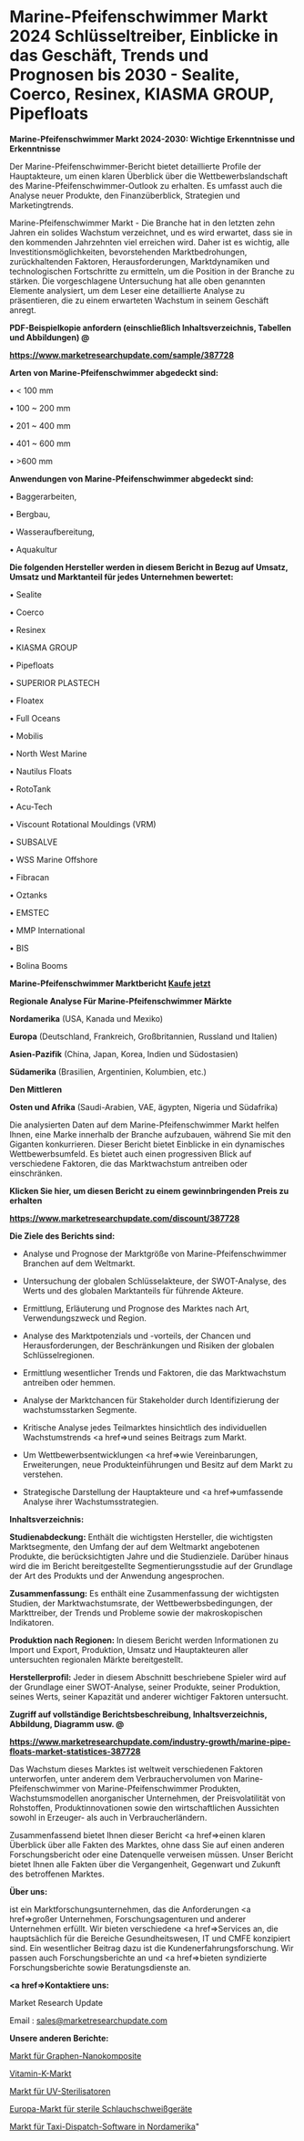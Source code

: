 # Marine-Pfeifenschwimmer Markt 2024 Schlüsseltreiber, Einblicke in das Geschäft, Trends und Prognosen bis 2030 - Sealite, Coerco, Resinex, KIASMA GROUP, Pipefloats

<strong>Marine-Pfeifenschwimmer Markt 2024-2030: Wichtige Erkenntnisse und Erkenntnisse</strong>

Der Marine-Pfeifenschwimmer-Bericht bietet detaillierte Profile der Hauptakteure, um einen klaren Überblick über die Wettbewerbslandschaft des Marine-Pfeifenschwimmer-Outlook zu erhalten. Es umfasst auch die Analyse neuer Produkte, den Finanzüberblick, Strategien und Marketingtrends.

Marine-Pfeifenschwimmer Markt - Die Branche hat in den letzten zehn Jahren ein solides Wachstum verzeichnet, und es wird erwartet, dass sie in den kommenden Jahrzehnten viel erreichen wird. Daher ist es wichtig, alle Investitionsmöglichkeiten, bevorstehenden Marktbedrohungen, zurückhaltenden Faktoren, Herausforderungen, Marktdynamiken und technologischen Fortschritte zu ermitteln, um die Position in der Branche zu stärken. Die vorgeschlagene Untersuchung hat alle oben genannten Elemente analysiert, um dem Leser eine detaillierte Analyse zu präsentieren, die zu einem erwarteten Wachstum in seinem Geschäft anregt.



<strong><b>PDF-Beispielkopie anfordern (einschließlich Inhaltsverzeichnis, Tabellen und Abbildungen) @ </b></strong>

<strong><a href=https://www.marketresearchupdate.com/sample/387728>

<strong>https://www.marketresearchupdate.com/sample/387728</u></a></strong></strong>



<strong>Arten von Marine-Pfeifenschwimmer abgedeckt sind:</strong>

• < 100 mm

• 100 ~ 200 mm

• 201 ~ 400 mm

• 401 ~ 600 mm

• >600 mm



<strong>Anwendungen von Marine-Pfeifenschwimmer abgedeckt sind:</strong>

• Baggerarbeiten,

• Bergbau,

• Wasseraufbereitung,

• Aquakultur



<strong>Die folgenden Hersteller werden in diesem Bericht in Bezug auf Umsatz, Umsatz und Marktanteil für jedes Unternehmen bewertet:</strong>

• Sealite

• Coerco

• Resinex

• KIASMA GROUP

• Pipefloats

• SUPERIOR PLASTECH

• Floatex

• Full Oceans

• Mobilis

• North West Marine

• Nautilus Floats

• RotoTank

• Acu-Tech

• Viscount Rotational Mouldings (VRM)

• SUBSALVE

• WSS Marine Offshore

• Fibracan

• Oztanks

• EMSTEC

• MMP International

• BIS

• Bolina Booms



<strong>Marine-Pfeifenschwimmer Marktbericht <a href=https://www.marketresearchupdate.com/buynow/387728>Kaufe jetzt</a></strong>



<strong>Regionale Analyse Für Marine-Pfeifenschwimmer Märkte</strong>



<strong>Nordamerika</strong> (USA, Kanada und Mexiko)



<strong>Europa</strong> (Deutschland, Frankreich, Großbritannien, Russland und Italien)



<strong>Asien-Pazifik</strong> (China, Japan, Korea, Indien und Südostasien)



<strong>Südamerika</strong> (Brasilien, Argentinien, Kolumbien, etc.)



<strong>Den Mittleren</strong> 

<strong>Osten und Afrika</strong> (Saudi-Arabien, VAE, ägypten, Nigeria und Südafrika)

Die analysierten Daten auf dem Marine-Pfeifenschwimmer Markt helfen Ihnen, eine Marke innerhalb der Branche aufzubauen, während Sie mit den Giganten konkurrieren. Dieser Bericht bietet Einblicke in ein dynamisches Wettbewerbsumfeld. Es bietet auch einen progressiven Blick auf verschiedene Faktoren, die das Marktwachstum antreiben oder einschränken.



<strong>Klicken Sie hier, um diesen Bericht zu einem gewinnbringenden Preis zu erhalten
</strong>

<strong><a href=https://www.marketresearchupdate.com/discount/387728>https://www.marketresearchupdate.com/discount/387728</b></u></strong></a>



<strong>Die Ziele des Berichts sind:</strong>

- Analyse und Prognose der Marktgröße von Marine-Pfeifenschwimmer Branchen auf dem Weltmarkt.

- Untersuchung der globalen Schlüsselakteure, der SWOT-Analyse, des Werts und des globalen Marktanteils für führende Akteure.

- Ermittlung, Erläuterung und Prognose des Marktes nach Art, Verwendungszweck und Region.

- Analyse des Marktpotenzials und -vorteils, der Chancen und Herausforderungen, der Beschränkungen und Risiken der globalen Schlüsselregionen.

- Ermittlung wesentlicher Trends und Faktoren, die das Marktwachstum antreiben oder hemmen.

- Analyse der Marktchancen für Stakeholder durch Identifizierung der wachstumsstarken Segmente.

- Kritische Analyse jedes Teilmarktes hinsichtlich des individuellen Wachstumstrends <a href=>und</a> seines Beitrags zum Markt.

- Um Wettbewerbsentwicklungen <a href=>wie</a> Vereinbarungen, Erweiterungen, neue Produkteinführungen und Besitz auf dem Markt zu verstehen.

- Strategische Darstellung der Hauptakteure und <a href=>umfas</a>sende Analyse ihrer Wachstumsstrategien.



<strong>Inhaltsverzeichnis:</strong>



<strong>Studienabdeckung:</strong> Enthält die wichtigsten Hersteller, die wichtigsten Marktsegmente, den Umfang der auf dem Weltmarkt angebotenen Produkte, die berücksichtigten Jahre und die Studienziele. Darüber hinaus wird die im Bericht bereitgestellte Segmentierungsstudie auf der Grundlage der Art des Produkts und der Anwendung angesprochen.



<strong>Zusammenfassung:</strong> Es enthält eine Zusammenfassung der wichtigsten Studien, der Marktwachstumsrate, der Wettbewerbsbedingungen, der Markttreiber, der Trends und Probleme sowie der makroskopischen Indikatoren.



<strong>Produktion nach Regionen:</strong> In diesem Bericht werden Informationen zu Import und Export, Produktion, Umsatz und Hauptakteuren aller untersuchten regionalen Märkte bereitgestellt.



<strong>Herstellerprofil:</strong> Jeder in diesem Abschnitt beschriebene Spieler wird auf der Grundlage einer SWOT-Analyse, seiner Produkte, seiner Produktion, seines Werts, seiner Kapazität und anderer wichtiger Faktoren untersucht.



<strong><b>Zugriff auf vollständige Berichtsbeschreibung, Inhaltsverzeichnis, Abbildung, Diagramm usw. @ </b></strong>

<strong><a href=https://www.marketresearchupdate.com/industry-growth/marine-pipe-floats-market-statistices-387728>https://www.marketresearchupdate.com/industry-growth/marine-pipe-floats-market-statistices-387728</a></strong>

Das Wachstum dieses Marktes ist weltweit verschiedenen Faktoren unterworfen, unter anderem dem Verbrauchervolumen von Marine-Pfeifenschwimmer von Marine-Pfeifenschwimmer Produkten, Wachstumsmodellen anorganischer Unternehmen, der Preisvolatilität von Rohstoffen, Produktinnovationen sowie den wirtschaftlichen Aussichten sowohl in Erzeuger- als auch in Verbraucherländern.

Zusammenfassend bietet Ihnen dieser Bericht <a href=>einen</a> klaren Überblick über alle Fakten des Marktes, ohne dass Sie auf einen anderen Forschungsbericht oder eine Datenquelle verweisen müssen. Unser Bericht bietet Ihnen alle Fakten über die Vergangenheit, Gegenwart und Zukunft des betroffenen Marktes.



<strong>Über uns:</strong>

 ist ein Marktforschungsunternehmen, das die Anforderungen <a href=>großer</a> Unternehmen, Forschungsagenturen und anderer Unternehmen erfüllt. Wir bieten verschiedene <a href=>Services</a> an, die hauptsächlich für die Bereiche Gesundheitswesen, IT und CMFE konzipiert sind. Ein wesentlicher Beitrag dazu ist die Kundenerfahrungsforschung. Wir passen auch Forschungsberichte an und <a href=>bieten</a> syndizierte Forschungsberichte sowie Beratungsdienste an.



<strong><a href=>Kontaktiere uns:</a></strong>

Market Research Update

Email : sales@marketresearchupdate.com



<strong>Unsere anderen Berichte:</strong>

<a href=https://www.linkedin.com/pulse/graphene-nanocomposites-market-pointing-capture>Markt für Graphen-Nanokomposite</a>

<a href=https://www.linkedin.com/pulse/vitamin-k-market-outlooks-2023-size-shares-growth>Vitamin-K-Markt</a>

<a href=https://www.linkedin.com/pulse/uv-sterilizers-market-size-industry-growth>Markt für UV-Sterilisatoren</a>

<a href=https://www.linkedin.com/pulse/europe-sterile-tubing-welders-market-2023-continues-rapid>Europa-Markt für sterile Schlauchschweißgeräte</a>

<a href=https://www.linkedin.com/pulse/north-america-taxi-dispatch-software-market-ihp0f/>Markt für Taxi-Dispatch-Software in Nordamerika</a>"
